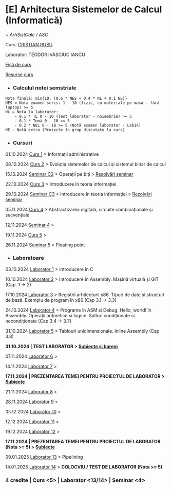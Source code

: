 

# [E] Arhitectura Sistemelor de Calcul (Informatică)
~ *ArhSistCalc / ASC*

Curs: [CRISTIAN RUSU](mailto:cristian.rusu@fmi.unibuc.ro)

Laborator: TEODOR IVASCIUC IANCU

[Fișă de curs](https://cursuri.fmi.unibuc.ro/api/uploads/0a837b11-f157-4b1b-9b66-e742fb5d4ced.pdf)

[Resurse curs](https://cs.unibuc.ro/~crusu/asc/)

* ### Calculul notei semstriale

```
Nota finală: min{10, (0.6 * NES + 0.4 * NL + 0.1 NE)}
NES = Nota examen scris: 1 - 10 (fizic, cu materiale pe masă - fără laptop) >= 5
NL = Nota la laborator:
    - 0.1 * TL 0 - 10 (Test laborator - noiembrie) >= 5
    - 0.1 * Temă 0 - 10 >= 5
    - 0.2 * NEL 0 - 10 >= 5 (Notă examen laborator - Lab14)
NE - Notă extra (Proiecte în grup discutate la curs)
```


* ### Cursuri

01.10.2024 [Curs 1](https://drive.google.com/file/d/1JN7B1p4hp4U5BtxB9W20ZBQu00DfKNek/view) > Informații administrative

08.10.2024 [Curs 2](https://drive.google.com/file/d/10m-SnsqiFnQc3BX17uME3sgC9ASY2BUM/view) > Evoluția sistemelor de calcul și sistemul binar de calcul

15.10.2024 [Seminar C2](https://drive.google.com/file/d/1vLNEtKqk0QMaUiGDmfjQ0HxP9lDIiESI/view) > Operații pe biți > [Rezolvări seminar](https://drive.google.com/file/d/10h5KJuhwnp_Ggsf2pppzkGSFhBJ8sgTv/view?usp=drive_link)

22.10.2024 [Curs 3](https://drive.google.com/file/d/18VF_JUoHBfDIshZRx-B_TDdJ2OWBbuRC/view) > Introducere în teoria informației

29.10.2024 [Seminar C3](https://drive.google.com/file/d/1BZzTmnnuhlov9Evajdxrwc3P24kEgPMP/view) > Introducere în teoria informației > [Rezolvări seminar](https://drive.google.com/file/d/1IfQyHyDQ97kaOeJXQKIlYVWXsoVZll6R/view)

05.11.2024 [Curs 4](https://drive.google.com/file/d/1GphkGD4HbcTPq9VZ2VCTEkiGo7mT0Ign/view?usp=drive_link) > Abstractizarea digitală, circuite combinaționale și secvențiale

12.11.2024 [Seminar 4]() >

19.11.2024 [Curs 5]() >

26.11.2024 [Seminar 5]() > Floating point


* ### Laboratoare

03.10.2024 [Laborator 1](/Semestrul%20I/Arhitectura%20Sistemelor%20de%20Calcul/Laboratoare/Laboratorul%20I/) > Introducere în C

10.10.2024 [Laborator 2](/Semestrul%20I/Arhitectura%20Sistemelor%20de%20Calcul/Laboratoare/Laboratorul%20II%20-%20V/) > Introducere în Assembly. Mașină virtuală și GIT (Cap. 1 -> 2)

17.10.2024 [Laborator 3](/Semestrul%20I/Arhitectura%20Sistemelor%20de%20Calcul/Laboratoare/Laboratorul%20II%20-%20V/) > Regiștrii arhitecturii x86. Tipuri de date și structuri de bază. Exemplu de program în x86 (Cap 3.1 -> 3.3)

24.10.2024 [Laborator 4](/Semestrul%20I/Arhitectura%20Sistemelor%20de%20Calcul/Laboratoare/Laboratorul%20II%20-%20V/) > Programe în ASM si Debug. Hello, world! în Assembly. Operații aritmetice si logice. Salturi condiționate si necondiționate (Cap 3.4 -> 3.7)

31.10.2024 [Laborator 5](/Semestrul%20I/Arhitectura%20Sistemelor%20de%20Calcul/Laboratoare/Laboratorul%20II%20-%20V/) > Tablouri unidimensionale. Inline Assembly (Cap 3.8)

**31.10.2024 | TEST LABORATOR > [Subiecte și barem](https://drive.google.com/file/d/1TDFnZe8cdy2Ky_BLvz2Ru8ibCIld2u7X/view?usp=drive_link)**

07.11.2024 [Laborator 6]() >

14.11.2024 [Laborator 7]() >

**17.11.2024 | PREZENTAREA TEMEI PENTRU PROIECTUL DE LABORATOR > [Subiecte](/Semestrul%20I/Arhitectura%20Sistemelor%20de%20Calcul/Proiecte/Proiect%20obligatoriu/)**

21.11.2024 [Laborator 8]() >

28.11.2024 [Laborator 9]() > 

05.12.2024 [Laborator 10]() >

12.12.2024 [Laborator 11]() >

19.12.2024 [Laborator 12]() >

**17.11.2024 | PREZENTAREA TEMEI PENTRU PROIECTUL DE LABORATOR (Nota >= 5) > [Subiecte](/Semestrul%20I/Arhitectura%20Sistemelor%20de%20Calcul/Proiecte/Proiect%20obligatoriu/)**

09.01.2025 [Laborator 13]() > Pipelining

14.01.2025 [Laborator 14]() > **COLOCVIU / TEST DE LABORATOR (Nota >= 5)**

### **4 credite | Curs <5> | Laborator <13/14> | Seminar <4>**